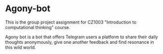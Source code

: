 # Agony-bot
This is the group project assignment for CZ1003 "Introduction to computational thinking" course.

Agony bot is a bot that offers Telegram users a platform to share their daily thoughts anonymously, give one another feedback and find resonance in this wild world.
